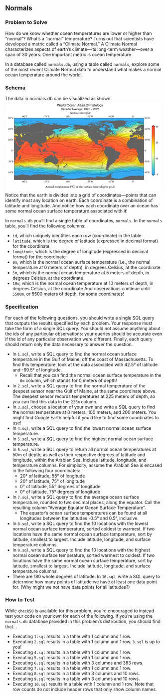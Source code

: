 ## Normals
### Problem to Solve
How do we know whether ocean temperatures are lower or higher than “normal”? What’s a “normal” temperature? Turns out that scientists have developed a metric called a “Climate Normal.” A Climate Normal characterizes aspects of earth’s climate—its long-term weather—over a span of 30 years. One important metric is ocean temperature.

In a database called `normals.db`, using a table called `normals`, explore some of the most recent Climate Normal data to understand what makes a normal ocean temperature around the world.

### Schema
The data in normals.db can be visualized as shown:
![Normals](normals.jpg)  
Notice that the earth is divided into a grid of coordinates—points that can identify most any location on earth. Each coordinate is a combination of latitude and longitude. And notice how each coordinate over an ocean has some normal ocean surface temperature associated with it!

In `normals.db` you’ll find a single table of coordinates, `normals`. In the `normals` table, you’ll find the following columns:

- `id`, which uniquely identifies each row (coordinate) in the table
- `latitude`, which is the degree of latitude (expressed in decimal format) for the coordinate
- `longitude`, which is the degree of longitude (expressed in decimal format) for the coordinate
- `0m`, which is the normal ocean surface temperature (i.e., the normal temperature at 0 meters of depth), in degrees Celsius, at the coordinate
- `5m`, which is the normal ocean temperature at 5 meters of depth, in degrees Celsius, at the coordinate
- `10m`, which is the normal ocean temperature at 10 meters of depth, in degrees Celsius, at the coordinate
And observations continue until `5500m`, or 5500 meters of depth, for some coordinates!

### Specification
For each of the following questions, you should write a single SQL query that outputs the results specified by each problem. Your response must take the form of a single SQL query. You should not assume anything about the ids of any particular observations: your queries should be accurate even if the id of any particular observation were different. Finally, each query should return only the data necessary to answer the question.

- In `1.sql`, write a SQL query to find the normal ocean surface temperature in the Gulf of Maine, off the coast of Massachusetts. To find this temperature, look at the data associated with 42.5° of latitude and -69.5° of longitude.
    - Recall that you can find the normal ocean surface temperature in the `0m` column, which stands for 0 meters of depth!
- In `2.sql`, write a SQL query to find the normal temperature of the deepest sensor near the Gulf of Maine, at the same coordinate above.
The deepest sensor records temperatures at 225 meters of depth, so you can find this data in the `225m` column.
- In `3.sql`, choose a location of your own and write a SQL query to find the normal temperature at 0 meters, 100 meters, and 200 meters. You might find Google Earth helpful if you’d like to find some coordinates to use!
- In `4.sql`, write a SQL query to find the lowest normal ocean surface temperature.
- In `5.sql`, write a SQL query to find the highest normal ocean surface temperature.
- In `6.sql`, write a SQL query to return all normal ocean temperatures at 50m of depth, as well as their respective degrees of latitude and longitude, within the Arabian Sea. Include latitude, longitude, and temperature columns. For simplicity, assume the Arabian Sea is encased in the following four coordinates:
    - 20° of latitude, 55° of longitude
    - 20° of latitude, 75° of longitude
    - 0° of latitude, 55° degrees of longitude
    - 0° of latitude, 75° degrees of longitude
- In `7.sql`, write a SQL query to find the average ocean surface temperature, rounded to two decimal places, along the equator. Call the resulting column “Average Equator Ocean Surface Temperature”.
    - The equator’s ocean surface temperatures can be found at all longitudes between the latitudes -0.5° and 0.5°, inclusive.
- In `8.sql`, write a SQL query to find the 10 locations with the lowest normal ocean surface temperature, sorted coldest to warmest. If two locations have the same normal ocean surface temperature, sort by latitude, smallest to largest. Include latitude, longitude, and surface temperature columns.
- In `9.sql`, write a SQL query to find the 10 locations with the highest normal ocean surface temperature, sorted warmest to coldest. If two locations have the same normal ocean surface temperature, sort by latitude, smallest to largest. Include latitude, longitude, and surface temperature columns.
- There are 180 whole degrees of latitude. In `10.sql`, write a SQL query to determine how many points of latitude we have at least one data point for. (Why might we not have data points for all latitudes?)

### How to Test
While `check50` is available for this problem, you’re encouraged to instead test your code on your own for each of the following. If you’re using the `normals.db` database provided in this problem’s distribution, you should find that…

- Executing `1.sql` results in a table with 1 column and 1 row.
- Executing `2.sql` results in a table with 1 column and 1 row.
`3.sql` is up to you!
- Executing `4.sql` results in a table with 1 column and 1 row.
- Executing `5.sql` results in a table with 1 column and 1 row.
- Executing `6.sql` results in a table with 3 columns and 383 rows.
- Executing `7.sql` results in a table with 1 column and 1 row.
- Executing `8.sql` results in a table with 3 columns and 10 rows.
- Executing `9.sql` results in a table with 3 columns and 10 rows.
- Executing `10.sql` results in a table with 1 column and 1 row.
Note that row counts do not include header rows that only show column names.